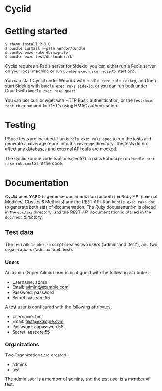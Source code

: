 Cyclid
======

# Getting started
```
$ rbenv install 2.3.0
$ bundle install --path vendor/bundle
$ bundle exec rake db:migrate
$ bundle exec test/db-loader.rb
```
Cyclid requires a Redis server for Sidekiq; you can either run a Redis server on your local machine or run `bundle exec rake redis` to start one.

You can start Cyclid under Webrick with `bundle exec rake rackup`, and then start Sidekiq with `bundle exec rake sidekiq`, or you can run both under Gaurd with `bundle exec rake guard`.

You can use curl or wget with HTTP Basic authentication, or the `test/hmac-test.rb` command for GET's using HMAC authentication.

# Testing

RSpec tests are included. Run `bundle exec rake spec` to run the tests and generate a coverage report into the `coverage` directory. The tests do not affect any databases and external API calls are mocked.

The Cyclid source code is also expected to pass Rubocop; run `bundle exec rake rubocop` to lint the code.

# Documentation

Cyclid uses YARD to generate documentation for both the Ruby API (internal Modules, Classes & Methods) and the REST API. Run `bundle exec rake doc` to generate both sets of documentation. The Ruby documentation is placed in the `doc/api` directory, and the REST API documentation is placed in the `doc/rest` directory.

## Test data

The `test/db-loader.rb` script creates two users ('admin' and 'test'), and two organizations ('admins' and 'test).

### Users

An admin (Super Admin) user is configured with the following attributes:

* Username: admin
* Email: admin@example.com
* Password: password
* Secret: aasecret55

A test user is configured with the following attributes:

* Username: test
* Email: test@example.com
* Password: aapassword55
* Secret: aasecret55

### Organizations

Two Organizations are created:

* admins
* test

The admin user is a member of admins, and the test user is a member of test.
